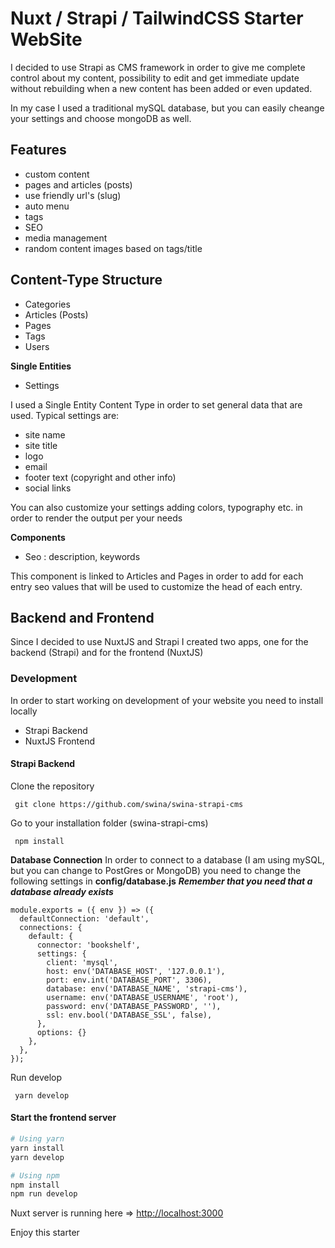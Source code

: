 # Nuxt / Strapi / TailwindCSS Starter WebSite

I decided to use Strapi as CMS framework in order to give me complete control about my content, possibility to edit and get immediate update without rebuilding when a new content has been added or even updated. 

In my case I used a traditional mySQL database, but you can easily cheange your settings and choose mongoDB as well.

## Features
- custom content
- pages and articles (posts)
- use friendly url's (slug)
- auto menu
- tags
- SEO 
- media management 
- random content images based on tags/title

## Content-Type Structure

- Categories
- Articles (Posts)
- Pages
- Tags
- Users

**Single Entities**
- Settings

I used a Single Entity Content Type in order to set general data that are used. Typical settings are:

- site name
- site title
- logo
- email
- footer text (copyright and other info)
- social links

You can also customize your settings adding colors, typography etc. in order to  render the output per your needs


**Components**

- Seo :   description, keywords
 
This component is linked to Articles and Pages in order to add for each entry seo values that will be used to customize the head of each entry.


## Backend and Frontend

Since I decided to use NuxtJS and Strapi I created two apps, one for the backend (Strapi) and for the frontend (NuxtJS)

### Development 
In order to start working on development of your website you need to install locally 
- Strapi Backend
- NuxtJS Frontend

#### Strapi Backend

Clone the repository

``` git clone https://github.com/swina/swina-strapi-cms```


Go to your installation folder (swina-strapi-cms)

``` npm install```


**Database Connection**
In order to connect to a database (I am using mySQL, but you can change to PostGres or MongoDB) you need to change the following settings in **config/database.js**
***Remember that you need that a database already exists***


```
module.exports = ({ env }) => ({
  defaultConnection: 'default',
  connections: {
    default: {
      connector: 'bookshelf',
      settings: {
        client: 'mysql',
        host: env('DATABASE_HOST', '127.0.0.1'),
        port: env.int('DATABASE_PORT', 3306),
        database: env('DATABASE_NAME', 'strapi-cms'),
        username: env('DATABASE_USERNAME', 'root'),
        password: env('DATABASE_PASSWORD', ''),
        ssl: env.bool('DATABASE_SSL', false),
      },
      options: {}
    },
  },
});
```

Run develop

``` yarn develop```



#### Start the frontend server

```bash
# Using yarn
yarn install
yarn develop

# Using npm
npm install
npm run develop
```

Nuxt server is running here => [http://localhost:3000](http://localhost:3000)

Enjoy this starter
